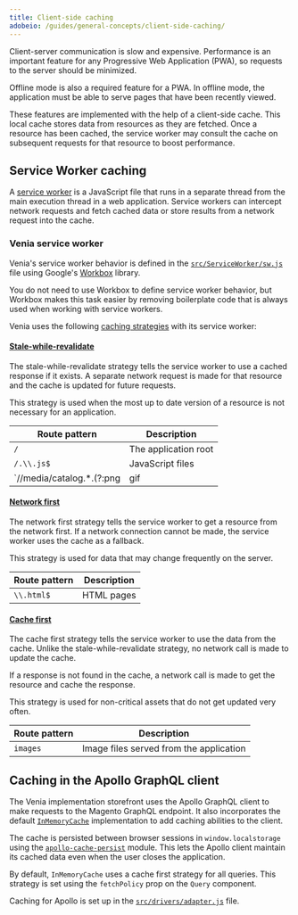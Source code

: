 ```yaml
---
title: Client-side caching
adobeio: /guides/general-concepts/client-side-caching/
---
```


Client-server communication is slow and expensive.
Performance is an important feature for any Progressive Web Application (PWA), so
requests to the server should be minimized.

Offline mode is also a required feature for a PWA.
In offline mode, the application must be able to serve pages that have been recently viewed.

These features are implemented with the help of a client-side cache.
This local cache stores data from resources as they are fetched.
Once a resource has been cached, the service worker may consult the cache on subsequent requests for that resource to boost performance.

## Service Worker caching

A [service worker][] is a JavaScript file that runs in a separate thread from the main execution thread in a web application.
Service workers can intercept network requests and fetch cached data or store results from a network request into the cache.

### Venia service worker

Venia's service worker behavior is defined in the [`src/ServiceWorker/sw.js`][] file using Google's [Workbox][] library.

You do not need to use Workbox to define service worker behavior, but
Workbox makes this task easier by removing boilerplate code that is always used when working with service workers.

Venia uses the following [caching strategies][] with its service worker:

#### [Stale-while-revalidate][]

The stale-while-revalidate strategy tells the service worker to use a cached response if it exists.
A separate network request is made for that resource and the cache is updated for future requests.

This strategy is used when the most up to date version of a resource is not necessary for an application.

| Route pattern                                     | Description          |
| ------------------------------------------------- | -------------------- |
| `/`                                               | The application root |
| `/.\\.js$`                                        | JavaScript files     |
| `/\/media\/catalog.*\.(?:png|gif|jpg|jpeg|svg)$/` | Catalog image files  |

#### [Network first][]

The network first strategy tells the service worker to get a resource from the network first.
If a network connection cannot be made, the service worker uses the cache as a fallback.

This strategy is used for data that may change frequently on the server.

| Route pattern | Description |
| ------------- | ----------- |
| `\\.html$`    | HTML pages  |

#### [Cache first][]

The cache first strategy tells the service worker to use the data from the cache.
Unlike the stale-while-revalidate strategy, no network call is made to update the cache.

If a response is not found in the cache, a network call is made to get the resource and cache the response.

This strategy is used for non-critical assets that do not get updated very often.

| Route pattern | Description                             |
| ------------- | --------------------------------------- |
| `images`      | Image files served from the application |

## Caching in the Apollo GraphQL client

The Venia implementation storefront uses the Apollo GraphQL client to make requests to the Magento GraphQL endpoint.
It also incorporates the default [`InMemoryCache`][] implementation to add caching abilities to the client.

The cache is persisted between browser sessions in `window.localstorage` using the [`apollo-cache-persist`][] module.
This lets the Apollo client maintain its cached data even when the user closes the application.

By default, `InMemoryCache` uses a cache first strategy for all queries.
This strategy is set using the `fetchPolicy` prop on the `Query` component.

Caching for Apollo is set up in the [`src/drivers/adapter.js`][] file.

[service worker]: https://developers.google.com/web/ilt/pwa/introduction-to-service-worker
[`src/ServiceWorker/sw.js`]: https://github.com/magento/pwa-studio/blob/main/packages/venia-concept/src/ServiceWorker/sw.js
[workbox]: https://developers.google.com/web/tools/workbox/
[caching strategies]: https://developers.google.com/web/tools/workbox/modules/workbox-strategies
[stale-while-revalidate]: https://developers.google.com/web/fundamentals/instant-and-offline/offline-cookbook/#stale-while-revalidate
[network first]: https://developers.google.com/web/fundamentals/instant-and-offline/offline-cookbook/#network-falling-back-to-cache
[cache first]: https://developers.google.com/web/fundamentals/instant-and-offline/offline-cookbook/#cache-falling-back-to-network
[`inmemorycache`]: https://www.apollographql.com/docs/react/advanced/caching
[`apollo-cache-persist`]: https://github.com/apollographql/apollo-cache-persist
[`src/drivers/adapter.js`]: https://github.com/magento/pwa-studio/blob/main/packages/venia-ui/lib/drivers/adapter.js
